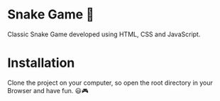# Snake Game :snake:

Classic Snake Game developed using HTML, CSS and JavaScript.

# Installation

Clone the project on your computer, so open the root directory in your Browser and have fun. 😃:video_game: